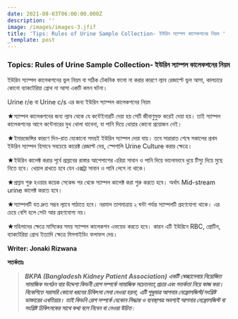 ```yaml
---
date: 2021-08-03T06:00:00.000Z
description: ''
image: /images/images-3.jfif
title: 'Tips: Rules of Urine Sample Collection- ইউরিন স্যাম্পল কালেকশনের নিয়ম '
_template: post
---
```



### **Topics: Rules of Urine Sample Collection- ইউরিন স্যাম্পল কালেকশনের নিয়ম**

ইউরিন স্যাম্পল কালেকশনের ভুল নিয়ম বা সঠিক টেকনিক ফলো না করার কারণে ল্যাব রেজাল্টে ভুল আসা, কালচারে কোনো ব্যাকটেরিয়া গ্রোথ না আসা একটি কমন ঘটনা।

Urine r/e বা Urine c/s এর জন্য ইউরিন স্যাম্পল কালেকশনের নিয়ম

★স্যাম্পল কালেকশনের জন্য ল্যাব থেকে যে কন্টেইনারটি দেয়া হয় সেটি জীবাণুমুক্ত করেই দেয়া হয়। তাই স্যাম্পল কালেকশনের আগে কন্টেনারের মুখ খোলা যাবেনা, বা পানি দিয়ে ধোয়ার কোনো প্রয়োজন নেই।

★ইমারজেন্সির কারণে দিন-রাত যেকোনো সময়ই ইউরিন স্যাম্পল দেয়া যায়। তবে সারারাত শেষে সকালের প্রথম ইউরিন স্যাম্পল হিসাবে সবচেয়ে কারেক্ট রেজাল্ট দেয়, স্পেশালি Urine Culture করার ক্ষেত্রে।

★ইউরিন কালেক্ট করার পূর্বে প্রস্রাবের রাস্তার আশেপাশের এরিয়া সাবান ও পানি দিয়ে ভালোভাবে ধুয়ে টিস্যু দিয়ে মুছে নিতে হবে। খেয়াল রাখতে হবে যেন এক্সট্রা সাবান ও পানি লেগে না থাকে।

★প্রস্রাব শুরু হওয়ার কয়েক সেকেন্ড পর থেকে স্যাম্পল কালেক্ট করা শুরু করতে হবে। অর্থাৎ Mid-stream urine কালেক্ট করতে হবে।

★স্যাম্পলটি যত দ্রুত সম্ভব ল্যাবে পাঠাতে হবে। নরমাল তাপমাত্রায় ২ ঘন্টা পর্যন্ত স্যাম্পলটি গ্রহণযোগ্য থাকে। এর চেয়ে বেশি হলে সেটা আর গ্রহণযোগ্য নয়।

★মহিলাদের ক্ষেত্রে মাসিকের সময় স্যাম্পল কালেকশন এভয়েড করতে হবে। কারন এটি ইউরিনে RBC, প্রোটিন, ব্যাকটেরিয়া গ্রোথ ইত্যাদি ক্ষেত্রে মিসগাইডিং ফলাফল দেয়।

**Writer: Jonaki Rizwana**

**সতর্কতাঃ**

> **_BKPA (Bangladesh Kidney Patient Association) একটি স্বেচ্ছাসেবায় নিয়োজিত সামাজিক সংগঠন যার উদ্দেশ্য কিডনী রোগ সম্পর্কে সামাজিক সচেতনতা,প্রচার এবং সতর্কতা নিয়ে কাজ করা। বিকেপিতে সরাসরি কোনো ধরনের চিকিৎসা সেবা দেওয়া হয়না, এটি শুধুমাত্র আপনার নেফ্রোলজিস্ট/সংশ্লিষ্ট ডাক্তারের এখতিয়ার। তাই কিডনি রোগ সম্পর্কে যেকোন সিদ্ধান্ত ও ব্যবস্থাপত্র অবশ্যই আপনার নেফ্রোলজিস্ট বা সংশ্লিষ্ট চিকিৎসকের সাথে কথা বলে নিবেন বা নেওয়া উচিত_**_।_
